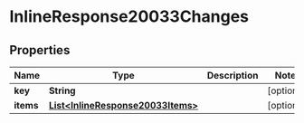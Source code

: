 
# InlineResponse20033Changes

## Properties
Name | Type | Description | Notes
------------ | ------------- | ------------- | -------------
**key** | **String** |  |  [optional]
**items** | [**List&lt;InlineResponse20033Items&gt;**](InlineResponse20033Items.md) |  |  [optional]




